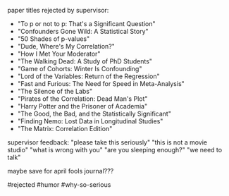 paper titles rejected by supervisor:

- "To p or not to p: That's a Significant Question"
- "Confounders Gone Wild: A Statistical Story"
- "50 Shades of p-values"
- "Dude, Where's My Correlation?"
- "How I Met Your Moderator"
- "The Walking Dead: A Study of PhD Students"
- "Game of Cohorts: Winter Is Confounding"
- "Lord of the Variables: Return of the Regression"
- "Fast and Furious: The Need for Speed in Meta-Analysis"
- "The Silence of the Labs"
- "Pirates of the Correlation: Dead Man's Plot"
- "Harry Potter and the Prisoner of Academia"
- "The Good, the Bad, and the Statistically Significant"
- "Finding Nemo: Lost Data in Longitudinal Studies"
- "The Matrix: Correlation Edition"

supervisor feedback:
"please take this seriously"
"this is not a movie studio"
"what is wrong with you"
"are you sleeping enough?"
"we need to talk"

maybe save for april fools journal???

#rejected #humor #why-so-serious 